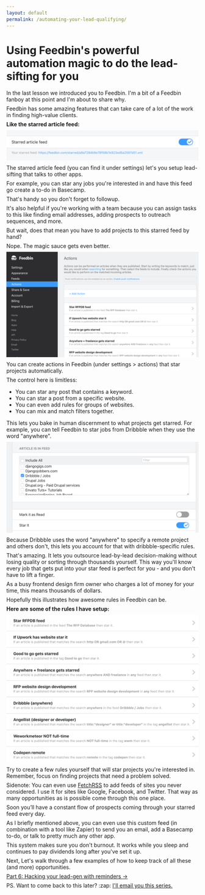 ```yaml
---
layout: default
permalink: /automating-your-lead-qualifying/
---
```


<style>
p { margin: .5em 0; }
</style>

<div class="reading text-2xl text-grey-darkest leading-normal max-w-md mx-auto my-4" markdown="1">
	
<h1 class="leading-tight font-medium text-3xl pt-8 mt-8">Using Feedbin's powerful automation magic to do the lead-sifting for you</h1>

In the last lesson we introduced you to Feedbin. I'm a bit of a Feedbin fanboy at this point and I'm about to share why.

Feedbin has some amazing features that can take care of a lot of the work in finding high-value clients.

**Like the starred article feed:**


<img src="/images/page-elements/feedbin-starred-article-feed.png" class="shadow-lg w-full rounded-lg mb-4">

The starred article feed (you can find it under settings) let's you setup lead-sifting that talks to other apps. 

For example, you can star any jobs you're interested in and have this feed go create a to-do in Basecamp.

That's handy so you don't forget to followup. 

It's also helpful if you're working with a team because you can assign tasks to this like finding email addresses, adding prospects to outreach sequences, and more.

But wait, does that mean you have to add projects to this starred feed by hand?

Nope. The magic sauce gets even better. 

<img src="/images/page-elements/feedbin-actions.png" class="shadow-lg w-full rounded-lg mb-4">

You can create actions in Feedbin (under settings > actions) that star projects automatically. 

The control here is limitless:

- You can star any post that contains a keyword. 
- You can star a post from a specific website.
- You can even add rules for groups of websites.
- You can mix and match filters together.

This lets you bake in human discernment to what projects get starred. For example, you can tell Feedbin to  star jobs from Dribbble when they use the word "anywhere".

<img src="/images/page-elements/feedbin-dribbble-star-it.png" class="shadow-lg w-full rounded-lg mt-4 mb-4">

Because Dribbble uses the word "anywhere" to specify a remote project and others don't, this lets you account for that with dribbble-specific rules.

That's amazing. It lets you outsource lead-by-lead decision-making without losing quality or sorting through thousands yourself. This way you'll know every job that gets put into your star feed is perfect for you - and you don't have to lift a finger. 

As a busy frontend design firm owner who charges a lot of money for your time, this means thousands of dollars.

Hopefully this illustrates how awesome rules in Feedbin can be. 

**Here are some of the rules I have setup:**

<img src="/images/page-elements/feedbin-rules.png" class="shadow-lg w-full rounded-lg mt-4 mb-4">

Try to create a few rules yourself that will star projects you're interested in. Remember, focus on finding projects that need a problem solved. 

Sidenote: You can even use [FetchRSS](http://fetchrss.com) to add feeds of sites you never considered. I use it for sites like Google, Facebook, and Twitter. That way as many opportunities as is possible come through this one place.

Soon you’ll have a constant flow of prospects coming through your starred feed every day. 

As I briefly mentioned above, you can even use this custom feed (in combination with a tool like Zapier) to send you an email, add a Basecamp to-do, or talk to pretty much any other app.

This system makes sure you don't burnout. It works while you sleep and continues to pay dividends long after you've set it up.

Next, Let's walk through a few examples of how to keep track of all these (and more) opportunities.

<div class="mb-4">
	<a href="/hacking-you-lead-gen-with-reminders/" class="button font-semibold rounded-lg bg-blue text-white text-xl px-6 py-3 inline-block cursor-pointer text-center no-underline my-2 mt-4 hover:bg-blue-dark">Part 6: Hacking your lead-gen with reminders <span class="ml-2">&rarr;</span></a>
</div>

<p class="mb-8 text-xl text-grey-darker">PS. Want to come back to this later? :zap: <a href="/">I'll email you this series.</a></p>

</div>
